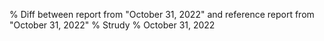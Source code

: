 % Diff between report from "October 31, 2022" and reference report from "October 31, 2022"
% Strudy
% October 31, 2022


